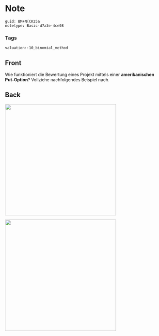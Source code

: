 # Note
```
guid: BM+N(CKz5a
notetype: Basic-d7a3e-4ce08
```

### Tags
```
valuation::10_binomial_method
```

## Front
<p>Wie funktioniert die Bewertung eines Projekt mittels einer
<b>amerikanischen Put-Option</b>? Vollziehe nachfolgendes Beispiel
nach.

## Back
<p><img src="1tF6G4d5cmetLPpMmXXY.png" style="width: 366px;">
<p><img src="16fxz6WHfjoLB5DYcr71.png" style="width: 366px;">
